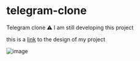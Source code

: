 # telegram-clone
Telegram clone
⚠️ I am still developing this project

this is a [link](https://dribbble.com/shots/14719274-Telegram-Desktop-macOS-Big-Sur-redesign) to the design of my project

![image](https://cdn.dribbble.com/users/360442/screenshots/14719274/media/b867922e37a82c0cc03d69c56de57ea8.png)

